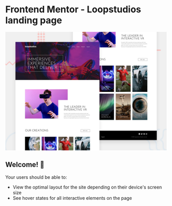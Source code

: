 # Frontend Mentor - Loopstudios landing page

![Design preview for the Loopstudios landing page coding challenge](./design/desktop-preview.jpg)

## Welcome! 👋

Your users should be able to:

- View the optimal layout for the site depending on their device's screen size
- See hover states for all interactive elements on the page
